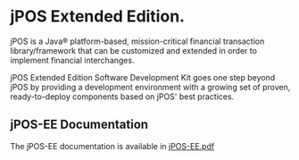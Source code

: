 # jPOS Extended Edition. #

jPOS is a Java® platform-based, mission-critical financial transaction library/framework that can be customized and extended in order to implement financial interchanges.

jPOS Extended Edition Software Development Kit goes one step beyond jPOS by providing a development environment with a growing set of proven, ready-to-deploy components based on jPOS' best practices.

## jPOS-EE Documentation ##
The jPOS-EE documentation is available in [jPOS-EE.pdf](http://jpos.org/doc/jPOS-EE.pdf)